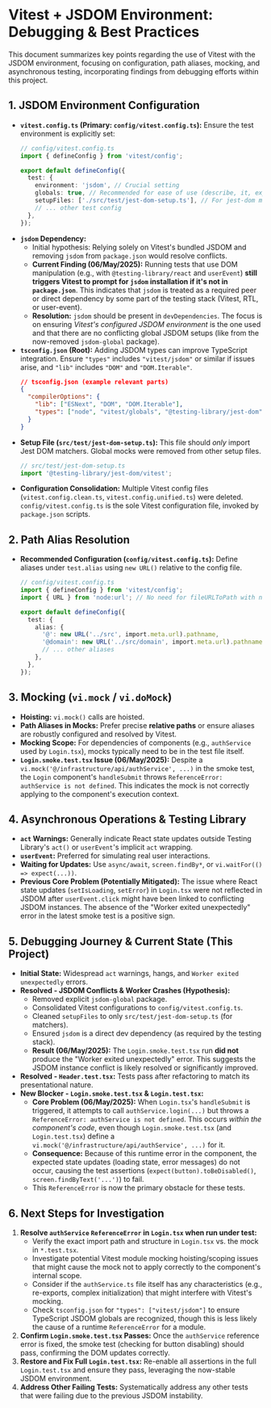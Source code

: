 # Vitest + JSDOM Environment: Debugging & Best Practices

This document summarizes key points regarding the use of Vitest with the JSDOM environment, focusing on configuration, path aliases, mocking, and asynchronous testing, incorporating findings from debugging efforts within this project.

## 1. JSDOM Environment Configuration

*   **`vitest.config.ts` (Primary: `config/vitest.config.ts`):** Ensure the test environment is explicitly set:
    ```typescript
    // config/vitest.config.ts
    import { defineConfig } from 'vitest/config';

    export default defineConfig({
      test: {
        environment: 'jsdom', // Crucial setting
        globals: true, // Recommended for ease of use (describe, it, expect, vi)
        setupFiles: ['./src/test/jest-dom-setup.ts'], // For jest-dom matchers
        // ... other test config
      },
    });
    ```
*   **`jsdom` Dependency:**
    *   Initial hypothesis: Relying solely on Vitest's bundled JSDOM and removing `jsdom` from `package.json` would resolve conflicts.
    *   **Current Finding (06/May/2025):** Running tests that use DOM manipulation (e.g., with `@testing-library/react` and `userEvent`) **still triggers Vitest to prompt for `jsdom` installation if it's not in `package.json`**. This indicates that `jsdom` is treated as a required peer or direct dependency by some part of the testing stack (Vitest, RTL, or user-event).
    *   **Resolution:** `jsdom` should be present in `devDependencies`. The focus is on ensuring *Vitest's configured JSDOM environment* is the one used and that there are no conflicting global JSDOM setups (like from the now-removed `jsdom-global` package).
*   **`tsconfig.json` (Root):** Adding JSDOM types can improve TypeScript integration. Ensure `"types"` includes `"vitest/jsdom"` or similar if issues arise, and `"lib"` includes `"DOM"` and `"DOM.Iterable"`.
    ```json
    // tsconfig.json (example relevant parts)
    {
      "compilerOptions": {
        "lib": ["ESNext", "DOM", "DOM.Iterable"],
        "types": ["node", "vitest/globals", "@testing-library/jest-dom", "vitest/jsdom"] // Add "vitest/jsdom"
      }
    }
    ```
*   **Setup File (`src/test/jest-dom-setup.ts`):** This file should *only* import Jest DOM matchers. Global mocks were removed from other setup files.
    ```typescript
    // src/test/jest-dom-setup.ts
    import '@testing-library/jest-dom/vitest';
    ```
*   **Configuration Consolidation:** Multiple Vitest config files (`vitest.config.clean.ts`, `vitest.config.unified.ts`) were deleted. `config/vitest.config.ts` is the sole Vitest configuration file, invoked by `package.json` scripts.

## 2. Path Alias Resolution

*   **Recommended Configuration (`config/vitest.config.ts`):** Define aliases under `test.alias` using `new URL()` relative to the config file.
    ```typescript
    // config/vitest.config.ts
    import { defineConfig } from 'vitest/config';
    import { URL } from 'node:url'; // No need for fileURLToPath with new URL and .pathname

    export default defineConfig({
      test: {
        alias: {
          '@': new URL('../src', import.meta.url).pathname,
          '@domain': new URL('../src/domain', import.meta.url).pathname,
          // ... other aliases
        },
      },
    });
    ```

## 3. Mocking (`vi.mock` / `vi.doMock`)

*   **Hoisting:** `vi.mock()` calls are hoisted.
*   **Path Aliases in Mocks:** Prefer precise **relative paths** or ensure aliases are robustly configured and resolved by Vitest.
*   **Mocking Scope:** For dependencies of components (e.g., `authService` used by `Login.tsx`), mocks typically need to be in the test file itself.
*   **`Login.smoke.test.tsx` Issue (06/May/2025):** Despite a `vi.mock('@/infrastructure/api/authService', ...)` in the smoke test, the `Login` component's `handleSubmit` throws `ReferenceError: authService is not defined`. This indicates the mock is not correctly applying to the component's execution context.

## 4. Asynchronous Operations & Testing Library

*   **`act` Warnings:** Generally indicate React state updates outside Testing Library's `act()` or `userEvent`'s implicit `act` wrapping.
*   **`userEvent`:** Preferred for simulating real user interactions.
*   **Waiting for Updates:** Use `async/await`, `screen.findBy*`, or `vi.waitFor(() => expect(...))`.
*   **Previous Core Problem (Potentially Mitigated):** The issue where React state updates (`setIsLoading`, `setError`) in `Login.tsx` were not reflected in JSDOM after `userEvent.click` might have been linked to conflicting JSDOM instances. The absence of the "Worker exited unexpectedly" error in the latest smoke test is a positive sign.

## 5. Debugging Journey & Current State (This Project)

*   **Initial State:** Widespread `act` warnings, hangs, and `Worker exited unexpectedly` errors.
*   **Resolved - JSDOM Conflicts & Worker Crashes (Hypothesis):**
    *   Removed explicit `jsdom-global` package.
    *   Consolidated Vitest configurations to `config/vitest.config.ts`.
    *   Cleaned `setupFiles` to only `src/test/jest-dom-setup.ts` (for matchers).
    *   Ensured `jsdom` is a direct dev dependency (as required by the testing stack).
    *   **Result (06/May/2025):** The `Login.smoke.test.tsx` run **did not** produce the "Worker exited unexpectedly" error. This suggests the JSDOM instance conflict is likely resolved or significantly improved.
*   **Resolved - `Header.test.tsx`:** Tests pass after refactoring to match its presentational nature.
*   **New Blocker - `Login.smoke.test.tsx` & `Login.test.tsx`:**
    *   **Core Problem (06/May/2025):** When `Login.tsx`'s `handleSubmit` is triggered, it attempts to call `authService.login(...)` but throws a `ReferenceError: authService is not defined`. This occurs *within the component's code*, even though `Login.smoke.test.tsx` (and `Login.test.tsx`) define a `vi.mock('@/infrastructure/api/authService', ...)` for it.
    *   **Consequence:** Because of this runtime error in the component, the expected state updates (loading state, error messages) do not occur, causing the test assertions (`expect(button).toBeDisabled()`, `screen.findByText('...')`) to fail.
    *   This `ReferenceError` is now the primary obstacle for these tests.

## 6. Next Steps for Investigation

1.  **Resolve `authService` `ReferenceError` in `Login.tsx` when run under test:**
    *   Verify the exact import path and structure in `Login.tsx` vs. the mock in `*.test.tsx`.
    *   Investigate potential Vitest module mocking hoisting/scoping issues that might cause the mock not to apply correctly to the component's internal scope.
    *   Consider if the `authService.ts` file itself has any characteristics (e.g., re-exports, complex initialization) that might interfere with Vitest's mocking.
    *   Check `tsconfig.json` for `"types": ["vitest/jsdom"]` to ensure TypeScript JSDOM globals are recognized, though this is less likely the cause of a runtime `ReferenceError` for a module.
2.  **Confirm `Login.smoke.test.tsx` Passes:** Once the `authService` reference error is fixed, the smoke test (checking for button disabling) should pass, confirming the DOM updates correctly.
3.  **Restore and Fix Full `Login.test.tsx`:** Re-enable all assertions in the full `Login.test.tsx` and ensure they pass, leveraging the now-stable JSDOM environment.
4.  **Address Other Failing Tests:** Systematically address any other tests that were failing due to the previous JSDOM instability.


